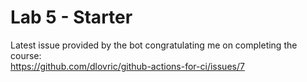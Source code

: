 # Lab 5 - Starter
Latest issue provided by the bot congratulating me on completing the course: \
https://github.com/dlovric/github-actions-for-ci/issues/7
